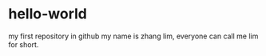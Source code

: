 # hello-world
my first repository in github
my name is zhang lim, everyone can call me lim for short.
